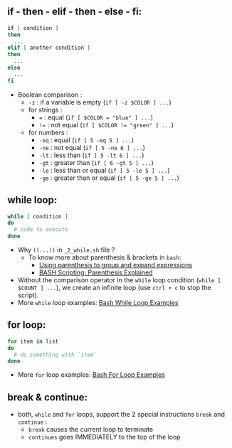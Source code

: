 ## if - then - elif - then - else - fi:
```bash
if [ condition ]
then
  ...
elif [ another condition ]
then
  ...
else
  ...
fi
```
* Boolean comparison :
  * `-z` : if a variable is empty (`if [ -z $COLOR ] ...`)
  * for strings :
    * `=` : equal (`if [ $COLOR = "blue" ] ...`)
    * `!=` : not equal (`if [ $COLOR != "green" ] ...`)
  * for numbers :
    * `-eq` : equal (`if [ 5 -eq 5 ] ...`)
    * `-ne` : not equal (`if [ 5 -ne 6 ] ...`)
    * `-lt` : less than (`if [ 5 -lt 6 ] ...`)
    * `-gt` : greater than (`if [ 6 -gt 5 ] ...`)
    * `-le` : less than or equal (`if [ 5 -le 5 ] ...`)
    * `-ge` : greater than or equal (`if [ 5 -ge 5 ] ...`)

## while loop:
```bash
while [ condition ]
do
  # code to execute
done
```
* Why `((...))` in `_2_while.sh` file ?
  * To know more about parenthesis & brackets in `bash`:
    * [Using parenthesis to group and expand expressions](https://ss64.com/bash/syntax-brackets.html)
    * [BASH Scripting: Parenthesis Explained](https://linuxconfig.org/bash-scripting-parenthesis-explained)
* Without the comparison operator in the `while` loop condition (`while [ $COUNT ] ...`), we create an infinite loop (use `ctrl + c` to stop the script).
* More `while` loop examples: [Bash While Loop Examples](https://www.cyberciti.biz/faq/bash-while-loop/)

## for loop:
```bash
for item in list
do
  # do something with `item`
done
```
* More `for` loop examples: [Bash For Loop Examples](https://www.cyberciti.biz/faq/bash-for-loop/)

## break & continue:
* both, `while` and `for` loops, support the 2 special instructions `break` and `continue` :
  * `break` causes the current loop to terminate
  * `continues` goes IMMEDIATELY to the top of the loop
